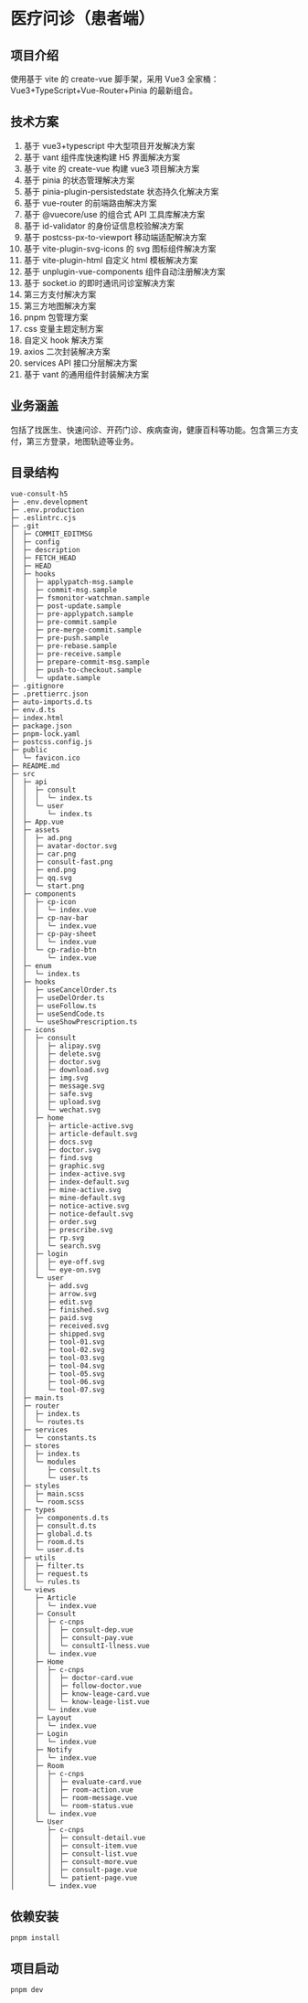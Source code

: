 # 								医疗问诊（患者端）

## 项目介绍

使用基于 vite 的 create-vue 脚手架，采用 Vue3 全家桶：Vue3+TypeScript+Vue-Router+Pinia 的最新组合。

## 技术方案

1. 基于 vue3+typescript 中大型项目开发解决方案
2. 基于 vant 组件库快速构建 H5 界面解决方案
3. 基于 vite 的 create-vue 构建 vue3 项目解决方案
4. 基于 pinia 的状态管理解决方案
5. 基于 pinia-plugin-persistedstate 状态持久化解决方案
6. 基于 vue-router 的前端路由解决方案
7. 基于 @vuecore/use 的组合式 API 工具库解决方案
8. 基于 id-validator 的身份证信息校验解决方案
9. 基于 postcss-px-to-viewport 移动端适配解决方案
10. 基于 vite-plugin-svg-icons 的 svg 图标组件解决方案
11. 基于 vite-plugin-html 自定义 html 模板解决方案
12. 基于 unplugin-vue-components 组件自动注册解决方案
13. 基于 socket.io 的即时通讯问诊室解决方案
14. 第三方支付解决方案
15. 第三方地图解决方案
16. pnpm 包管理方案
17. css 变量主题定制方案
18. 自定义 hook 解决方案
19. axios 二次封装解决方案
20. services API 接口分层解决方案
21. 基于 vant 的通用组件封装解决方案

## 业务涵盖

包括了找医生、快速问诊、开药门诊、疾病查询，健康百科等功能。包含第三方支付，第三方登录，地图轨迹等业务。

## 目录结构

```
vue-consult-h5
├─ .env.development
├─ .env.production
├─ .eslintrc.cjs
├─ .git
│  ├─ COMMIT_EDITMSG
│  ├─ config
│  ├─ description
│  ├─ FETCH_HEAD
│  ├─ HEAD
│  ├─ hooks
│  │  ├─ applypatch-msg.sample
│  │  ├─ commit-msg.sample
│  │  ├─ fsmonitor-watchman.sample
│  │  ├─ post-update.sample
│  │  ├─ pre-applypatch.sample
│  │  ├─ pre-commit.sample
│  │  ├─ pre-merge-commit.sample
│  │  ├─ pre-push.sample
│  │  ├─ pre-rebase.sample
│  │  ├─ pre-receive.sample
│  │  ├─ prepare-commit-msg.sample
│  │  ├─ push-to-checkout.sample
│  │  └─ update.sample
├─ .gitignore
├─ .prettierrc.json
├─ auto-imports.d.ts
├─ env.d.ts
├─ index.html
├─ package.json
├─ pnpm-lock.yaml
├─ postcss.config.js
├─ public
│  └─ favicon.ico
├─ README.md
├─ src
│  ├─ api
│  │  ├─ consult
│  │  │  └─ index.ts
│  │  └─ user
│  │     └─ index.ts
│  ├─ App.vue
│  ├─ assets
│  │  ├─ ad.png
│  │  ├─ avatar-doctor.svg
│  │  ├─ car.png
│  │  ├─ consult-fast.png
│  │  ├─ end.png
│  │  ├─ qq.svg
│  │  └─ start.png
│  ├─ components
│  │  ├─ cp-icon
│  │  │  └─ index.vue
│  │  ├─ cp-nav-bar
│  │  │  └─ index.vue
│  │  ├─ cp-pay-sheet
│  │  │  └─ index.vue
│  │  └─ cp-radio-btn
│  │     └─ index.vue
│  ├─ enum
│  │  └─ index.ts
│  ├─ hooks
│  │  ├─ useCancelOrder.ts
│  │  ├─ useDelOrder.ts
│  │  ├─ useFollow.ts
│  │  ├─ useSendCode.ts
│  │  └─ useShowPrescription.ts
│  ├─ icons
│  │  ├─ consult
│  │  │  ├─ alipay.svg
│  │  │  ├─ delete.svg
│  │  │  ├─ doctor.svg
│  │  │  ├─ download.svg
│  │  │  ├─ img.svg
│  │  │  ├─ message.svg
│  │  │  ├─ safe.svg
│  │  │  ├─ upload.svg
│  │  │  └─ wechat.svg
│  │  ├─ home
│  │  │  ├─ article-active.svg
│  │  │  ├─ article-default.svg
│  │  │  ├─ docs.svg
│  │  │  ├─ doctor.svg
│  │  │  ├─ find.svg
│  │  │  ├─ graphic.svg
│  │  │  ├─ index-active.svg
│  │  │  ├─ index-default.svg
│  │  │  ├─ mine-active.svg
│  │  │  ├─ mine-default.svg
│  │  │  ├─ notice-active.svg
│  │  │  ├─ notice-default.svg
│  │  │  ├─ order.svg
│  │  │  ├─ prescribe.svg
│  │  │  ├─ rp.svg
│  │  │  └─ search.svg
│  │  ├─ login
│  │  │  ├─ eye-off.svg
│  │  │  └─ eye-on.svg
│  │  └─ user
│  │     ├─ add.svg
│  │     ├─ arrow.svg
│  │     ├─ edit.svg
│  │     ├─ finished.svg
│  │     ├─ paid.svg
│  │     ├─ received.svg
│  │     ├─ shipped.svg
│  │     ├─ tool-01.svg
│  │     ├─ tool-02.svg
│  │     ├─ tool-03.svg
│  │     ├─ tool-04.svg
│  │     ├─ tool-05.svg
│  │     ├─ tool-06.svg
│  │     └─ tool-07.svg
│  ├─ main.ts
│  ├─ router
│  │  ├─ index.ts
│  │  └─ routes.ts
│  ├─ services
│  │  └─ constants.ts
│  ├─ stores
│  │  ├─ index.ts
│  │  └─ modules
│  │     ├─ consult.ts
│  │     └─ user.ts
│  ├─ styles
│  │  ├─ main.scss
│  │  └─ room.scss
│  ├─ types
│  │  ├─ components.d.ts
│  │  ├─ consult.d.ts
│  │  ├─ global.d.ts
│  │  ├─ room.d.ts
│  │  └─ user.d.ts
│  ├─ utils
│  │  ├─ filter.ts
│  │  ├─ request.ts
│  │  └─ rules.ts
│  └─ views
│     ├─ Article
│     │  └─ index.vue
│     ├─ Consult
│     │  ├─ c-cnps
│     │  │  ├─ consult-dep.vue
│     │  │  ├─ consult-pay.vue
│     │  │  └─ consultI-llness.vue
│     │  └─ index.vue
│     ├─ Home
│     │  ├─ c-cnps
│     │  │  ├─ doctor-card.vue
│     │  │  ├─ follow-doctor.vue
│     │  │  ├─ know-leage-card.vue
│     │  │  └─ know-leage-list.vue
│     │  └─ index.vue
│     ├─ Layout
│     │  └─ index.vue
│     ├─ Login
│     │  └─ index.vue
│     ├─ Notify
│     │  └─ index.vue
│     ├─ Room
│     │  ├─ c-cnps
│     │  │  ├─ evaluate-card.vue
│     │  │  ├─ room-action.vue
│     │  │  ├─ room-message.vue
│     │  │  └─ room-status.vue
│     │  └─ index.vue
│     └─ User
│        ├─ c-cnps
│        │  ├─ consult-detail.vue
│        │  ├─ consult-item.vue
│        │  ├─ consult-list.vue
│        │  ├─ consult-more.vue
│        │  ├─ consult-page.vue
│        │  └─ patient-page.vue
│        └─ index.vue
```

## 依赖安装

```
pnpm install
```

## 项目启动

```
pnpm dev
```
